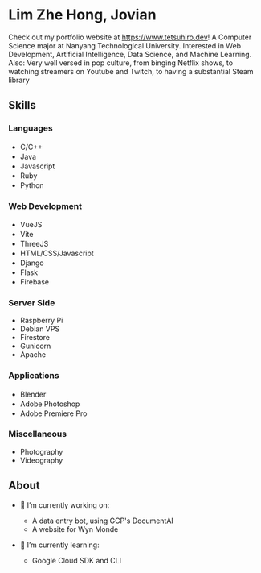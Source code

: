# Lim Zhe Hong, Jovian
Check out my portfolio website at https://www.tetsuhiro.dev!
A Computer Science major at Nanyang Technological University. Interested in Web Development, Artificial Intelligence, Data Science, and Machine Learning.
Also: Very well versed in pop culture, from binging Netflix shows, to watching streamers on Youtube and Twitch, to having a substantial Steam library

## Skills
### Languages
- C/C++ <img src = "https://upload.wikimedia.org/wikipedia/commons/thumb/1/18/ISO_C%2B%2B_Logo.svg/640px-ISO_C%2B%2B_Logo.svg.png" style="width: 16px; height: 16px"/>
- Java <img src = "https://upload.wikimedia.org/wikipedia/en/thumb/3/30/Java_programming_language_logo.svg/1200px-Java_programming_language_logo.svg.png" style="width: 16px; height: 16px"/>
- Javascript <img src = "https://upload.wikimedia.org/wikipedia/commons/thumb/9/99/Unofficial_JavaScript_logo_2.svg/480px-Unofficial_JavaScript_logo_2.svg.png" style="width: 16px; height: 16px"/>
- Ruby <img src = "https://upload.wikimedia.org/wikipedia/commons/thumb/7/73/Ruby_logo.svg/1200px-Ruby_logo.svg.png" style="width: 16px; height: 16px"/>
- Python <img src = "https://upload.wikimedia.org/wikipedia/commons/thumb/c/c3/Python-logo-notext.svg/1200px-Python-logo-notext.svg.png" style="width: 16px; height: 16px"/>

### Web Development
- VueJS <img src = "https://upload.wikimedia.org/wikipedia/commons/thumb/9/95/Vue.js_Logo_2.svg/1200px-Vue.js_Logo_2.svg.png" style="width: 16px; height: 16px"/>
- Vite <img src = "https://camo.githubusercontent.com/61e102d7c605ff91efedb9d7e47c1c4a07cef59d3e1da202fd74f4772122ca4e/68747470733a2f2f766974656a732e6465762f6c6f676f2e737667" style="width: 16px; height: 16px"/>
- ThreeJS <img src = "https://aws1.discourse-cdn.com/standard17/uploads/threejs/original/2X/e/e4f86d2200d2d35c30f7b1494e96b9595ebc2751.png" style="width: 16px; height: 16px"/>
- HTML/CSS/Javascript <img src = "https://w7.pngwing.com/pngs/201/90/png-transparent-logo-html-html5.png" style="width: 16px; height: 16px"/>
- Django <img src = "https://cdn.worldvectorlogo.com/logos/django.svg" style="width: 16px; height: 16px"/>
- Flask <img src = "https://upload.wikimedia.org/wikipedia/commons/thumb/3/3c/Flask_logo.svg/2560px-Flask_logo.svg.png" style="width: 16px; height: 16px"/>
- Firebase <img src = "https://miro.medium.com/max/300/1*R4c8lHBHuH5qyqOtZb3h-w.png" style="width: 16px; height: 16px"/>

### Server Side
- Raspberry Pi
- Debian VPS
- Firestore
- Gunicorn
- Apache

### Applications
- Blender <img src = "https://upload.wikimedia.org/wikipedia/commons/thumb/0/0c/Blender_logo_no_text.svg/1200px-Blender_logo_no_text.svg.png" style="width: 16px; height: 16px"/>
- Adobe Photoshop <img src = "https://upload.wikimedia.org/wikipedia/commons/thumb/a/af/Adobe_Photoshop_CC_icon.svg/640px-Adobe_Photoshop_CC_icon.svg.png" style="width: 16px; height: 16px"/>
- Adobe Premiere Pro <img src = "https://upload.wikimedia.org/wikipedia/commons/4/40/Adobe_Premiere_Pro_CC_icon.svg" style="width: 16px; height: 16px"/>

### Miscellaneous
- Photography
- Videography

## About
- 🔭 I’m currently working on:
    - A data entry bot, using GCP's DocumentAI
    - A website for Wyn Monde

- 🌱 I’m currently learning:
    - Google Cloud SDK and CLI
    
<!--
**Kiriketsuki/kiriketsuki** is a ✨ _special_ ✨ repository because its `README.md` (this file) appears on your GitHub profile.

Here are some ideas to get you started:



- 👯 I’m looking to collaborate on ...
- 🤔 I’m looking for help with ...
- 💬 Ask me about ...
- 📫 How to reach me: ...
- 😄 Pronouns: ...
- ⚡ Fun fact: ...
-->
